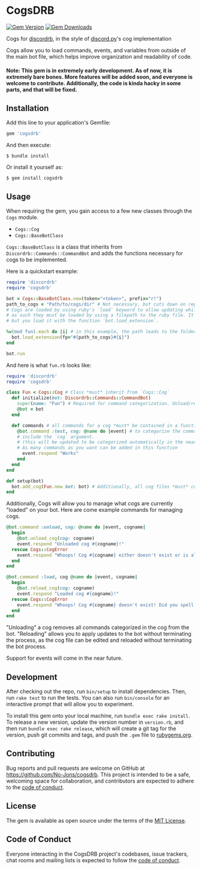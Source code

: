 # CogsDRB

[![Gem Version](https://badge.fury.io/rb/cogsdrb.svg)](https://badge.fury.io/rb/cogsdrb)
[![Gem Downloads](https://badgen.net/rubygems/dt/cogsdrb)](https://badgen.net/rubygems/dt/cogsdrb)

Cogs for [discordrb](https://github.com/discordrb/discordrb), in the style of [discord.py](https://github.com/Rapptz/discord.py)'s cog implementation

Cogs allow you to load commands, events, and variables from outside of the main bot file, 
which helps improve organization and readability of code.

#### Note: This gem is in extremely early development. As of now, it is extremely bare bones. More features will be added soon, and everyone is welcome to contribute. Additionally, the code is kinda hacky in some parts, and that will be fixed.

## Installation

Add this line to your application's Gemfile:

```ruby
gem 'cogsdrb'
```

And then execute:

    $ bundle install

Or install it yourself as:

    $ gem install cogsdrb

## Usage

When requiring the gem, you gain access to a few new classes through the `Cogs` module.
 - `Cogs::Cog`
 - `Cogs::BaseBotClass`

`Cogs::BaseBotClass` is a class that inherits from `Discordrb::Commands::CommandBot` and adds the functions necessary
for cogs to be implemented.

Here is a quickstart example:

```ruby
require 'discordrb'
require 'cogsdrb'

bot = Cogs::BaseBotClass.new(token="<token>", prefix="r!")
path_to_cogs = "Path/to/cogs/dir" # Not necessary, but cuts down on repeated values.
# Cogs are loaded by using ruby's `load` keyword to allow updating while the bot runs.
# as such they must be loaded by using a filepath to the ruby file. It's like requiring,
# but you load it with the function `bot.load_extension`.

%w(mod fun).each do |i| # in this example, the path leads to the folder containing `mod.rb` and `fun.rb`
  bot.load_extension(fp="#{path_to_cogs}#{i}")
end

bot.run
```

And here is what `fun.rb` looks like:

```ruby
require 'discordrb'
require 'cogsdrb'

class Fun < Cogs::Cog # Class *must* inherit from `Cogs::Cog`
  def initialize(bot: Discordrb::Commands::CommandBot)
    super(name: "Fun") # Required for command categorization. Unload/reload will not update the bot without this line.
    @bot = bot
  end

  def commands # all commands for a cog *must* be contained in a function named `commands`
    @bot.command :test, cog: @name do |event| # to categorize the command in a cog, 
    # include the `cog` argument.
    # (this will be updated to be categorized automatically in the near future).
    # As many commands as you want can be added in this function
      event.respond "Works"
    end
  end
end

def setup(bot)
  bot.add_cog(Fun.new bot: bot) # Additionally, all cog files *must* contain this function, or else an error will be thrown and the cog not loaded
end
```

Additionally, Cogs will allow you to manage what cogs are currently "loaded" on your bot. Here are come example commands for managing cogs.
```ruby
@bot.command :unload, cog: @name do |event, cogname|
  begin
    @bot.unload_cog(cog: cogname)
    event.respond "Unloaded cog #{cogname}!"
  rescue Cogs::CogError
    event.respond "Whoops! Cog #{cogname} either doesn't exist or is already unloaded! Did you spell it right?"
  end
end

@bot.command :load, cog @name do |event, cogname|
  begin
    @bot.reload_cog(cog: cogname)
    event.respond "Loaded cog #{cogname}!"
  rescue Cogs::CogError
    event.respond "Whoops! Cog #{cogname} doesn't exist! Did you spell it correctly?"
  end
end
```

"Unloading" a cog removes all commands categorized in the cog from the bot. "Reloading" allows you to apply updates to
the bot without terminating the process, as the cog file can be edited and reloaded without terminating
the bot process.

Support for events will come in the near future.

## Development

After checking out the repo, run `bin/setup` to install dependencies. Then, run `rake test` to run the tests. You can also run `bin/console` for an interactive prompt that will allow you to experiment.

To install this gem onto your local machine, run `bundle exec rake install`. To release a new version, update the version number in `version.rb`, and then run `bundle exec rake release`, which will create a git tag for the version, push git commits and tags, and push the `.gem` file to [rubygems.org](https://rubygems.org).

## Contributing

Bug reports and pull requests are welcome on GitHub at https://github.com/No-Jons/cogsdrb. This project is intended to be a safe, welcoming space for collaboration, and contributors are expected to adhere to the [code of conduct](https://github.com/No-Jons/cogsdrb/blob/master/CODE_OF_CONDUCT.md).


## License

The gem is available as open source under the terms of the [MIT License](https://opensource.org/licenses/MIT).

## Code of Conduct

Everyone interacting in the CogsDRB project's codebases, issue trackers, chat rooms and mailing lists is expected to follow the [code of conduct](https://github.com/No-Jons/cogsdrb/blob/master/CODE_OF_CONDUCT.md).
